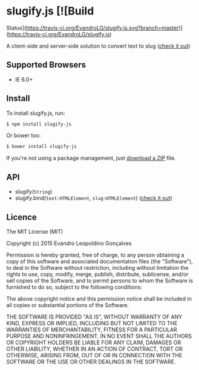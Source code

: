# slugify.js [![Build
Status](https://travis-ci.org/EvandroLG/slugify.js.svg?branch=master)](https://travis-ci.org/EvandroLG/slugify.js)

A client-side and server-side solution to convert text to slug ([check it out](http://evandrolg.github.io/slugify.js/))

## Supported Browsers
* IE 6.0+

## Install
To install slugify.js, run:
```sh
$ npm install slugify-js
```

Or bower too:
```sh
$ bower install slugify-js
```

If you're not using a package management, just [download a ZIP](https://github.com/evandrolg/slugify.js/archive/master.zip) file.

## API
* slugify(<code>String</code>)
* slugify.bind(<code>text:HTMLElement</code>, <code>slug:HTMLElement</code>) ([check it out](http://evandrolg.github.io/slugify.js/))

## Licence
The MIT License (MIT)

Copyright (c) 2015 Evandro Leopoldino Gonçalves 

Permission is hereby granted, free of charge, to any person obtaining a copy of this software and associated documentation files (the "Software"), to deal in the Software without restriction, including without limitation the rights to use, copy, modify, merge, publish, distribute, sublicense, and/or sell copies of the Software, and to permit persons to whom the Software is furnished to do so, subject to the following conditions:

The above copyright notice and this permission notice shall be included in all copies or substantial portions of the Software.

THE SOFTWARE IS PROVIDED "AS IS", WITHOUT WARRANTY OF ANY KIND, EXPRESS OR IMPLIED, INCLUDING BUT NOT LIMITED TO THE WARRANTIES OF MERCHANTABILITY, FITNESS FOR A PARTICULAR PURPOSE AND NONINFRINGEMENT. IN NO EVENT SHALL THE AUTHORS OR COPYRIGHT HOLDERS BE LIABLE FOR ANY CLAIM, DAMAGES OR OTHER LIABILITY, WHETHER IN AN ACTION OF CONTRACT, TORT OR OTHERWISE, ARISING FROM, OUT OF OR IN CONNECTION WITH THE SOFTWARE OR THE USE OR OTHER DEALINGS IN THE SOFTWARE.
